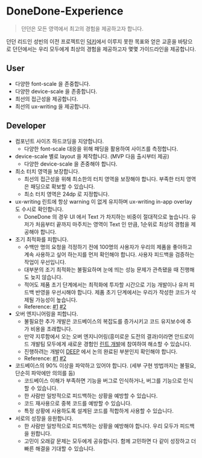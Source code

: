 # DoneDone-Experience

> 던던은 모든 영역에서 최고의 경험을 제공하고자 합니다.

던던 리드인 성빈의 이전 프로젝트인 [덕키](https://github.com/duckie-team)에서 이루지 못한 목표와 얻은 교훈을 바탕으로 던던에서는 우리 모두에게 최상의 경험을 제공하고자 몇몇 가이드라인을 제공합니다.

## User

- 다양한 font-scale 을 존중합니다.
- 다양한 device-scale 을 존중합니다.
- 최선의 접근성을 제공합니다.
- 최선의 ux-writing 을 제공합니다.

## Developer

- 컴포넌트 사이즈 하드코딩을 지양합니다.
  - 다양한 font-scale 대응을 위해 패딩을 활용하여 사이즈를 측정합니다.
- device-scale 별로 layout 을 제작합니다. (MVP 다음 출시부터 제공)
  - 다양한 device-scale 을 존중해야 합니다. 
- 최소 터치 영역을 보장합니다.
  - 최선의 접근성을 위해 최소한의 터치 영역을 보장해야 합니다. 부족한 터치 영역은 패딩으로 확보할 수 있습니다.
  - 최소 터치 영역은 24dp 로 지정합니다.
- ux-writing 린트에 항상 warning 이 없게 유지하며 ux-writing in-app overlay 도 수시로 확인합니다.
  - DoneDone 의 경우 UI 에서 Text 가 차지하는 비중이 절대적으로 높습니다. 유저가 처음부터 끝까지 마주치는 영역이 Text 인 만큼, 1순위로 최상의 경험을 제공해야 합니다.
- 조기 최적화를 피합니다.
  - 수백만 명의 요청을 걱정하기 전에 100명의 사용자가 우리의 제품을 좋아하고 계속 사용하고 싶어 하는지를 먼저 확인해야 합니다. 사용자 피드백을 검증하는 작업이 우선입니다.
  - 대부분의 조기 최적화는 불필요하며 눈에 띄는 성능 문제가 관측됐을 때 진행해도 늦지 않습니다.
  - 적어도 제품 초기 단계에서는 최적화에 투자할 시간으로 기능 개발이나 유저 피드백 반영을 우선시해야 합니다. 제품 초기 단계에서는 우리가 작성한 코드가 삭제될 가능성이 높습니다.
  - Reference: [#1](https://stackify.com/premature-optimization-evil/) [#2](https://softwareengineering.stackexchange.com/questions/80084/is-premature-optimization-really-the-root-of-all-evil)
- 오버 엔지니어링을 피합니다.
  - 불필요한 추가 개발은 코드베이스의 복잡도를 증가시키고 코드 유지보수에 추가 비용을 초래합니다. 
  - 만약 지루함에서 오는 오버 엔지니어링(흥미로운 도전의 결과)이라면 안드로이드 개발팀 모두에게 새로운 경험인 [린트 개발](https://cosmos.donedone.me)에 참여하여 해소할 수 있습니다.
  - 진행하려는 개발이 [DEEP](https://deep.donedone.me/) 에서 논의 완료된 부분인지 확인해야 합니다.
  - Reference: [#1](https://en.wikipedia.org/wiki/Overengineering) [#2](https://www.mindtheproduct.com/overengineering-can-kill-your-product/)
- 코드베이스의 90% 이상을 파악하고 있어야 합니다. (세부 구현 방법까지는 불필요, 단순히 파악에만 의의를 둠)
  - 코드베이스 이해가 부족하면 기능을 버그로 인식하거나, 버그를 기능으로 인식할 수 있습니다.
  - 한 사람만 일방적으로 피드백하는 상황을 예방할 수 있습니다.
  - 코드 재사용으로 중복 코드를 예방할 수 있습니다.
  - 특정 상황에 사용하도록 설계된 코드를 적합하게 사용할 수 있습니다.
- 서로의 성장을 응원합니다.
  - 한 사람만 일방적으로 피드백하는 상황을 예방해야 합니다. 우리 모두가 피드백을 원합니다.
  - 고민이 오래갈 문제는 모두에게 공유합니다. 함께 고민하면 다 같이 성장하고 더 빠른 해결을 기대할 수 있습니다.
